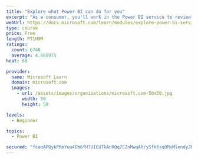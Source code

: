```yaml
---
title: "Explore what Power BI can do for you"
excerpt: "As a consumer, you'll work in the Power BI service to review and interact with content that has been shared with you. This module provides the foundational information that you need to work effectively in the Power BI service."
webUrl: https://docs.microsoft.com/learn/modules/explore-power-bi-service/
type: course
price: Free
length: PT1H9M
ratings:
  count: 6748
  average: 4.665975
heat: 60

provider:
  name: Microsoft Learn
  domain: microsoft.com
  images:
    - url: /assets/images/organizations/microsoft.com-50x50.jpg
      width: 50
      height: 50

levels:
  - Beginner

topics:
  - Power BI

secured: "fcaoAPQykPKmYuu4EW6fH7UICUTkAnRQq7CZnMwqAh/ySfk6sqOMvMlendyJMLRN6sF4vvIJ4Co5GUtoyK0HD58UhqJikDmKIhHf/AxVU4Ry7AZbQAWNmb5g2cSnE6oJyb7ubeekWAxs+Fnyd6rbpzCrJ1jSjinpSmS4vJ6izppEftvtXQrZTLMtTcqqTcnYzj6nfEzIwt8jO0Dnfiwl5CApDXkhU7n/toSvEiDd8Cpod9UeR6lr6gG/u8RKsZ5iI1G0Dm2qEUisAcgzDOk3uNj7NPXKyisjz4CsfvKbWUw+ULIIcGH92alD1aC5hyXTXTrTo8Aga3Bi46ae3LxxlcAxdQ7t1BjLywVF61+HY1RaD34of4amw7HqisObTACmUiaKEYyFCOaijt25h3pXTfNdO04Jba7kLGRC9oelKb4=;JkbmUs6lZZbDPDANZoMNqg=="
---
```



